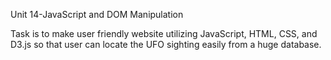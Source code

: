 Unit 14-JavaScript and DOM Manipulation

Task is to make user friendly website utilizing JavaScript, HTML, CSS, and D3.js so that user can locate the UFO sighting easily from a huge database.

